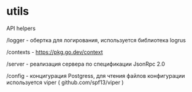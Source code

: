 # utils
API helpers


/logger - обертка для логирования, используется библиотека logrus

/contexts - https://pkg.go.dev/context

/server - реализация сервера по спецификации JsonRpc 2.0

/config - концигурация Postgress, для чтения файлов конфигурации используется viper ( github.com/spf13/viper )
